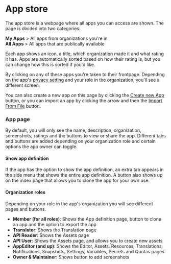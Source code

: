 # App store

The app store is a webpage where all apps you can access are shown. The page is divided into two
categories:

**My Apps** > All apps from organizations you're in\
**All Apps** > All apps that are publically available

Each app shows an icon, a title, which organization made it and what rating it has. Apps are
automatically sorted based on how their rating is, but you can change how this is sorted if you'd
like.

By clicking on any of these apps you're taken to their frontpage. Depending on the app's
[privacy setting](/docs/guides/security#app-privacy) and your role in the organization, you'll see a
different screen.

You can also create a new app on this page by clicking the [Create new App](/apps#create) button, or
you can import an app by clicking the arrow and then the [Import From File](/apps#import) button.

### App page

By default, you will only see the name, description, organization, screenshots, ratings and the
buttons to view or share the app. Different tabs and buttons are added depending on your
organization role and certain options the app owner can toggle.

#### Show app definition

If the app has the option to show the app definition, an extra tab appears in the side menu that
shows the entire app definition. A button also shows up on the index page that allows you to clone
the app for your own use.

#### Organization roles

Depending on your role in the app's organization you will see different pages and buttons.

- **Member (for all roles)**: Shows the App definition page, button to clone an app and the option
  to export the app
- **Translator**: Shows the Translation page
- **API Reader**: Shows the Assets page
- **API User**: Shows the Assets page, and allows you to create new assets
- **AppEditor (and up)**: Shows the Editor, Assets, Resources, Translations, Notifications,
  Snapshots, Settings, Variables, Secrets and Quotas pages.
- **Owner & Maintainer**: Shows button to add screenshots
